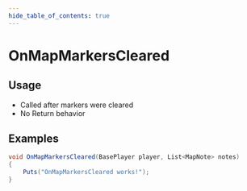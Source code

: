 ```yaml
---
hide_table_of_contents: true
---
```


# OnMapMarkersCleared

## Usage

* Called after markers were cleared
* No Return behavior

## Examples

```csharp title=""
void OnMapMarkersCleared(BasePlayer player, List<MapNote> notes)
{
    Puts("OnMapMarkersCleared works!");
}
```
